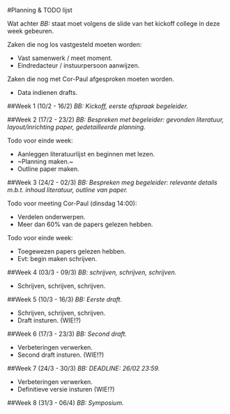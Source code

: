 #Planning & TODO lijst

Wat achter _BB:_ staat moet volgens de slide van het kickoff college in deze week gebeuren.

Zaken die nog los vastgesteld moeten worden:
- Vast samenwerk / meet moment.
- Eindredacteur / instuurpersoon aanwijzen.

Zaken die nog met Cor-Paul afgesproken moeten worden.
- Data indienen drafts.

##Week 1 (10/2 - 16/2)
_BB: Kickoff, eerste afspraak begeleider._

##Week 2 (17/2 - 23/2)
_BB: Bespreken met begeleider: gevonden literatuur, layout/inrichting paper, gedetailleerde planning._

Todo voor einde week:
- Aanleggen literatuurlijst en beginnen met lezen.
- ~Planning maken.~
- Outline paper maken.

##Week 3 (24/2 - 02/3)
_BB: Bespreken meg begeleider: relevante details m.b.t. inhoud literatuur, outline van paper._ 

Todo voor meeting Cor-Paul (dinsdag 14:00):
- Verdelen onderwerpen.
- Meer dan 60% van de papers gelezen hebben.

Todo voor einde week:
- Toegewezen papers gelezen hebben.
- Evt: begin maken schrijven.

##Week 4 (03/3 - 09/3)
_BB: schrijven, schrijven, schrijven._

- Schrijven, schrijven, schrijven.

##Week 5 (10/3 - 16/3)
_BB: Eerste draft._

- Schrijven, schrijven, schrijven.
- Draft insturen. (WIE!?)

##Week 6 (17/3 - 23/3)
_BB: Second draft._

- Verbeteringen verwerken.
- Second draft insturen. (WIE!?)

##Week 7 (24/3 - 30/3)
_BB: DEADLINE: 26/02 23:59._

- Verbeteringen verwerken.
- Definitieve versie insturen (WIE!?)

##Week 8 (31/3 - 06/4)
_BB: Symposium._
